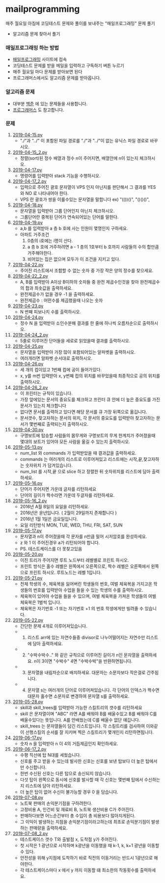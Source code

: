 # mailprogramming
매주 월요일 아침에 코딩테스트 문제와 풀이를 보내주는 "매일프로그래밍" 문제 풀기
+ 알고리즘 문제 찾아서 풀기

### 매일프로그래밍 하는 방법
- [매일프로그래밍](https://mailprogramming.com/) 사이트에 접속
- 코딩테스트 문제를 받을 메일을 입력하고 구독하기 버튼 누르기
- 매주 월요일 마다 문제를 받아보면 된다
- 프로그래머스에서도 알고리즘 문제를 받아옵니다.

### 알고리즘 문제
- 대부분 [백준](https://www.acmicpc.net/) 에 있는 문제들을 사용합니다.
- [프로그래머스](https://programmers.co.kr/) 도 참고합니다.


### 문제
1. [2019-04-15.py](https://github.com/sprumin/Mailprogramming/blob/master/2019-04-15.py)
    - "./"과 "../" 이 포함된 파일 경로를 "./"과 "../"이 없는 유닉스 파일 경로로 바꾸시오.
2. [2019-04-15_2.py](https://github.com/sprumin/Mailprogramming/blob/master/2019-04-15_2.py)
    - 정렬(sort)된 정수 배열과 정수 n이 주어지면, 배열안에 n이 있는지 체크하시오.
3. [2019-04-17.py](https://github.com/sprumin/Mailprogramming/blob/master/2019-04-17.py)
    - 명령어를 입력받아 stack 기능을 수행하시오.
4. [2019-04-17_2.py](https://github.com/sprumin/Mailprogramming/blob/master/2019-04-17_2.py)
    - 입력으로 주어진 괄호 문자열이 VPS 인지 아닌지를 판단해서 그 결과를 YES 와 NO 로 나타내어야 한다.
    - VPS 란 괄호가 쌍을 이룰수있는 문자열을 말합니다 ex) "(())()", "()()()", 
5. [2019-04-18.py](https://github.com/sprumin/Mailprogramming/blob/master/2019-04-18.py)
    - 문자열을 입력받아 그룹 단어인지 아닌지 체크하시오.
    - 그룹단어란 중복된 단어가 연속되어있는 단어를 말한다.
6. [2019-04-19.py](https://github.com/sprumin/Mailprogramming/blob/master/2019-04-19.py)
    - a,b 를 입력받아 a 층 b 호에 사는 인원이 몇명인지 구하세요.
    - 아파트 거주조건
        1. 0층의 i호에는 i명이 산다.
        2. a 층 b 호에 거주하려면 a - 1 층의 1호부터 b 호까지 사람들의 수의 합만큼 거주해야한다.
        3. 비어있는 집은 없으며 모두가 이 조건을 지키고 있다.
7. [2019-04-22.py](https://github.com/sprumin/Mailprogramming/blob/master/2019-04-22.py)
    - 주어진 리스트에서 조합할 수 없는 숫자 중 가장 작은 양의 정수를 찾으세요.
8. [2019-04-22_2.py](https://github.com/sprumin/Mailprogramming/blob/master/2019-04-22_2.py)
    - A, B를 입력받아 A이상 B이하의 숫자들 중 완전 제곱수인것을 찾아 완전제곱수의 합과 최솟값을 출력하세요.
    - 완전제곱수가 없을 경우 -1 을 출력하세요.
    - 완전제곱수 : 어떤수를 제곱했을때 나오는 숫자
9. [2019-04-23.py](https://github.com/sprumin/Mailprogramming/blob/master/2019-04-23.py)
    - N 번째 피보나치 수를 출력하시오.
10. [2019-04-24.py](https://github.com/sprumin/Mailprogramming/blob/master/2019-04-24.py)
    - 정수 N 을 입력받아 소인수분해 결과를 한 줄에 하나씩 오름차순으로 출력하시오.
11. [2019-04-24_2.py](https://github.com/sprumin/Mailprogramming/blob/master/2019-04-24_2.py)
    - 5줄로 이루어진 단어들을 세로로 읽었을때 결과를 출력하시오.
12. [2019-04-25.py](https://github.com/sprumin/Mailprogramming/blob/master/2019-04-25.py)
    - 문자열을 입력받아 가장 많이 포함되어있는 알파벳을 출력하시오.
    - 여러개라면 알파벳 순서대로 출력하시오.
13. [2019-04-26.py](https://github.com/sprumin/Mailprogramming/blob/master/2019-04-26.py)
    - 세 개의 컵이있고 1번째 컵에 공이 들어가있다.
    - x, y를 m번 입력받아 x, y번째 컵의 위치를 바꾸었을때 최종적으로 공의 위치를 출력하시오.  
14. [2019-04-26_2.py](https://github.com/sprumin/Mailprogramming/blob/master/2019-04-26_2.py)
    - 이 프린터는 규칙이 있습니다.
    - 가장 앞에있는 문서의 중요도를 체크하고 프린터 큐 안에 더 높은 중요도를 가진 문서가 있는지 체크합니다
    - 없다면 문서를 출력하고 있다면 해당 문서를 큐 가장 뒤쪽으로 옮깁니다.
    - 문서갯수, 찾고자하는 문서의 위치, 각 문서의 중요도를 입력받아 찾고자하는 문서가 몇번째로 출력되는지 출력하시오.
15. [2019-04-30.py](https://github.com/sprumin/Mailprogramming/blob/master/2019-04-30.py)
    - 구명보트에 탑승할 사람들의 몸무게와 구명보트의 무게 한계치가 주어졌을때 몇대의 보트가 있어야 모든 사람을 옮길 수 있는지 출력하시오.
16. [2019-05-13.py](https://github.com/sprumin/Mailprogramming/blob/master/2019-05-13.py)
    - num_list 와 commands 가 입력받았을 때 결과값을 출력하세요.
    - commands 는 여러개의 리스트로 이루어져있고 리스트에는 시작,끝,찾고자하는 숫자위치 가 담겨있습니다.
    - num_list 를 시작,끝 으로 slice 하고 정렬한 뒤 숫자위치를 리스트에 담아 출력하세요.
17. [2019-05-16.py](https://github.com/sprumin/Mailprogramming/blob/master/2019-05-16.py)
    - 단어가 주어지면 가운데 글자를 리턴하세요
    - 단어의 길이가 짝수라면 가운데 두글자를 리턴하세요.
18. [2019-05-16_2.py](https://github.com/sprumin/Mailprogramming/blob/master/2019-05-16_2.py)
    - 2016년 A월 B일의 요일을 리턴하세요.
    - 2016년은 윤년입니다. ( 2월이 29일까지 존재합니다 )
    - 2016년 1월 1일은 금요일입니다.
    - 요일 리턴방식 MON, TUE, WED, THU, FRI, SAT, SUN
19. [2019-05-17.py](https://github.com/sprumin/Mailprogramming/blob/master/2019-05-17.py)
    - 문자열과 n이 주어졌을때 각 문자를 n만큼 밀어 시저암호를 완성하세요.
    - z 와 1 이 주어진경우 a가 리턴되어야 합니다.
    - PS. 테스트케이스를 더 못찾고있음
20. [2019-05-20.py](https://github.com/sprumin/Mailprogramming/blob/master/2019-05-20.py)
    - 이진 트리가 주어지면 루트 노드부터 레벨별로 프린트 하시오.
    - 프린트 방식은 홀수 레벨은 왼쪽에서 오른쪽으로, 짝수 레벨은 오른쪽에서 왼쪽으로 프린트 하시오. 루트노드는 레벨 1입니다.
21. [2019-05-21.py](https://github.com/sprumin/Mailprogramming/blob/master/2019-05-21.py)
    - 전체 학생의 수, 체육복을 잃어버린 학생들의 번호, 여벌 체육복을 가지고온 학생들의 번호를 입력받아 수업을 들을 수 있는 학생의 수를 출력하시오.
    - 체육복이 있어야 수업을 들을 수 있으며, 여벌 체육복을 가져온 학생들의 여벌 체육복은 1벌씩 입니다.
    - 체육복은 자기번호 -1 또는 자기번호 +1 의 번호 학생에게만 빌려줄 수 있습니다.
22. [2019-05-22.py](https://github.com/sprumin/Mailprogramming/blob/master/2019-05-22.py)
    - 간단한 문제 4개로 이루어져있습니다.
    - 1. 리스트 arr에 있는 자연수들중 divisor로 나누어떨어지는 자연수만 리스트에 담아 출력하세요.
    - 2. "수박수박수.." 와 같은 규칙으로 이루어진 길이가 n인 문자열을 출력하세요. n이 3이면 "수박수" 4면 "수박수박"을 반환하면됩니다.
    - 3. 문자열을 내림차순으로 배치하세요. 대문자는 소문자보다 작은걸로 간주됩니다.
    - 4. 문자열 s는 여러개의 단어로 이루어져있습니다. 각 단어의 인덱스가 짝수면 대문자 홀수면 소문자로 변경하여 문자열 s를 출력하세요.
23. [2019-05-28.py](https://github.com/sprumin/Mailprogramming/blob/master/2019-05-28.py)
    - skill과 skill_trees를 입력받아 가능한 스킬트리의 갯수를 리턴하세요
    - skill 은 문자열이며 "ABC" 라면 A를 배워야 B를 배울수있고 B를 배워야 C를 배울수있다는 뜻입니다. A를 안배웠는데 C를 배울수 없단 얘깁니다.
    - skill_trees 는 문자열들이 담긴 리스트입니다. 각 스킬트리를 검사하여 이와같이 선행스킬의 순서를 잘 지키며 찍은 스킬트리가 몇개인지 리턴하면됩니다.
24. [2019-06-17.py](https://github.com/sprumin/Mailprogramming/blob/master/2019-06-17.py)
    - 숫자 n 을 입력받아 n 이 4의 거듭제곱인지 확인하세요.
25. [2019-06-17_2.py](https://github.com/sprumin/Mailprogramming/blob/master/2019-06-17_2.py)
    - 수평 직선에 탑 N대를 세웠습니다.
    - 신호를 주고 받을 수 있는데 발사한 신호는 신호를 보낸 탑보다 더 높은 탑에서만 수신합니다.
    - 한번 수신된 신호는 다른 탑으로 송신되지 않습니다.
    - 다섯 탑이 왼쪽으로 동시에 신호를 발사할 때 각 신호는 몇번째 탑에서 수신하는지 리스트에 담아 리턴하세요.
    - 더 높은 탑이 없어 수신이 불가능할 경우 0 을 담습니다.
26. [2019-07-08.py](https://github.com/sprumin/Mailprogramming/blob/master/2019-07-08.py)
    - 노트북 판매의 손익분기점을 구하려한다.
    - 고정비용 A, 인건비 및 재료비 B, 노트북 생산비용 C가 주어진다.
    - 판매하다보면 어느순간부터 총 수입이 총 비용보다 많아지게된다.
    - 그 이익이 발생하는 지점을 손익분기점이라고하는데 최초로 손익분기점이 발생하는 판매량을 출력하세요.
27. [2019-07-08_2.py](https://github.com/sprumin/Mailprogramming/blob/master/2019-07-08_2.py)
    - 테스트케이스 갯수 T와 출발점 x, 도착점 y가 주어진다.
    - 첫 시작은 1 광년으로 시작하며 k광년을 이동했을 때 k-1, k, k+1 광년을 이동할 수 있다.
    - 안전성을 위해 y지점에 도착하기 바로 직전의 이동거리는 반드시 1광년으로 해야한다.
    - 각 테스트케이스마다 x 에서 y 까지 이동할 떄 최소한의 작동횟수를 출력하세요.